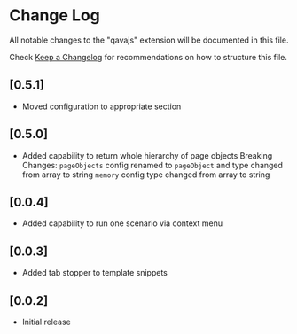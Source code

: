 # Change Log

All notable changes to the "qavajs" extension will be documented in this file.

Check [Keep a Changelog](http://keepachangelog.com/) for recommendations on how to structure this file.

## [0.5.1]

- Moved configuration to appropriate section

## [0.5.0]

- Added capability to return whole hierarchy of page objects
Breaking Changes:
`pageObjects` config renamed to `pageObject` and type changed from array to string
`memory` config type changed from array to string

## [0.0.4]

- Added capability to run one scenario via context menu

## [0.0.3]

- Added tab stopper to template snippets

## [0.0.2]

- Initial release